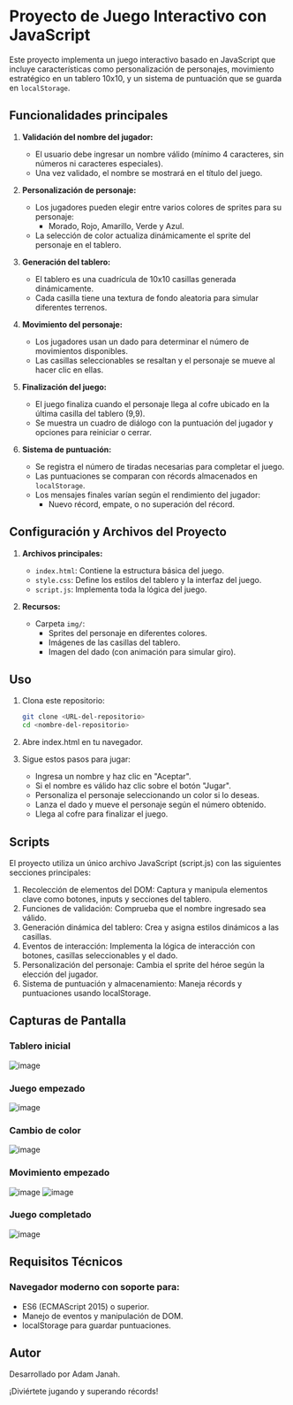 # Proyecto de Juego Interactivo con JavaScript

Este proyecto implementa un juego interactivo basado en JavaScript que incluye características como personalización de personajes, movimiento estratégico en un tablero 10x10, y un sistema de puntuación que se guarda en `localStorage`. 

## Funcionalidades principales

1. **Validación del nombre del jugador:**
   - El usuario debe ingresar un nombre válido (mínimo 4 caracteres, sin números ni caracteres especiales).
   - Una vez validado, el nombre se mostrará en el título del juego.

2. **Personalización de personaje:**
   - Los jugadores pueden elegir entre varios colores de sprites para su personaje:
     - Morado, Rojo, Amarillo, Verde y Azul.
   - La selección de color actualiza dinámicamente el sprite del personaje en el tablero.

3. **Generación del tablero:**
   - El tablero es una cuadrícula de 10x10 casillas generada dinámicamente.
   - Cada casilla tiene una textura de fondo aleatoria para simular diferentes terrenos.

4. **Movimiento del personaje:**
   - Los jugadores usan un dado para determinar el número de movimientos disponibles.
   - Las casillas seleccionables se resaltan y el personaje se mueve al hacer clic en ellas.

5. **Finalización del juego:**
   - El juego finaliza cuando el personaje llega al cofre ubicado en la última casilla del tablero (9,9).
   - Se muestra un cuadro de diálogo con la puntuación del jugador y opciones para reiniciar o cerrar.

6. **Sistema de puntuación:**
   - Se registra el número de tiradas necesarias para completar el juego.
   - Las puntuaciones se comparan con récords almacenados en `localStorage`.
   - Los mensajes finales varían según el rendimiento del jugador:
     - Nuevo récord, empate, o no superación del récord.

## Configuración y Archivos del Proyecto

1. **Archivos principales:**
   - `index.html`: Contiene la estructura básica del juego.
   - `style.css`: Define los estilos del tablero y la interfaz del juego.
   - `script.js`: Implementa toda la lógica del juego.

2. **Recursos:**
   - Carpeta `img/`:
     - Sprites del personaje en diferentes colores.
     - Imágenes de las casillas del tablero.
     - Imagen del dado (con animación para simular giro).

## Uso

1. Clona este repositorio:
   ```bash
   git clone <URL-del-repositorio>
   cd <nombre-del-repositorio>
2. Abre index.html en tu navegador.

3. Sigue estos pasos para jugar:

   - Ingresa un nombre y haz clic en "Aceptar".
   - Si el nombre es válido haz clic sobre el botón "Jugar".
   - Personaliza el personaje seleccionando un color si lo deseas.
   - Lanza el dado y mueve el personaje según el número obtenido.
   - Llega al cofre para finalizar el juego.
   
## Scripts

El proyecto utiliza un único archivo JavaScript (script.js) con las siguientes secciones principales:

   1. Recolección de elementos del DOM: Captura y manipula elementos clave como botones, inputs y secciones del tablero.
   2. Funciones de validación: Comprueba que el nombre ingresado sea válido.
   3. Generación dinámica del tablero: Crea y asigna estilos dinámicos a las casillas.
   4. Eventos de interacción: Implementa la lógica de interacción con botones, casillas seleccionables y el dado.
   5. Personalización del personaje: Cambia el sprite del héroe según la elección del jugador.
   6. Sistema de puntuación y almacenamiento: Maneja récords y puntuaciones usando localStorage.

## Capturas de Pantalla

### Tablero inicial
![image](https://github.com/user-attachments/assets/a86dbd6c-368b-4508-9086-50008d2a644c)

### Juego empezado
![image](https://github.com/user-attachments/assets/7f294782-31a9-4ad8-b040-3627dd009f79)

### Cambio de color
![image](https://github.com/user-attachments/assets/1a58694a-d036-411d-a693-1fee139293b6)

### Movimiento empezado
![image](https://github.com/user-attachments/assets/8a3f629c-50e2-4797-926d-ff4234f3e192)
![image](https://github.com/user-attachments/assets/41c954c2-6f00-42a9-9acb-ff4bcdfa74db)

### Juego completado
![image](https://github.com/user-attachments/assets/f6657995-7581-45fe-8d1b-61d978bd8f0e)


## Requisitos Técnicos
   ### Navegador moderno con soporte para:
   - ES6 (ECMAScript 2015) o superior.
   - Manejo de eventos y manipulación de DOM.
   - localStorage para guardar puntuaciones.

## Autor
Desarrollado por Adam Janah.

¡Diviértete jugando y superando récords!
